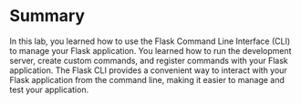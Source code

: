 # Summary

In this lab, you learned how to use the Flask Command Line Interface (CLI) to manage your Flask application. You learned how to run the development server, create custom commands, and register commands with your Flask application. The Flask CLI provides a convenient way to interact with your Flask application from the command line, making it easier to manage and test your application.

